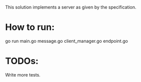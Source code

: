 This solution implements a server as given by the specification.

# How to run:
go run main.go message.go client_manager.go endpoint.go

# TODOs:
Write more tests.
